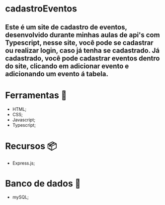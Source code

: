 # cadastroEventos

## Este é um site de cadastro de eventos, desenvolvido durante minhas aulas de api's com Typescript, nesse site, você pode se cadastrar ou realizar login, caso já tenha se cadastrado. Já cadastrado, você pode cadastrar eventos dentro do site, clicando em adicionar evento e adicionando um evento á tabela. 

# Ferramentas 🧱
* HTML;
* CSS;
* Javascript;
* Typescript;

# Recursos 📦
* Express.js;

# Banco de dados 💾
* mySQL;
